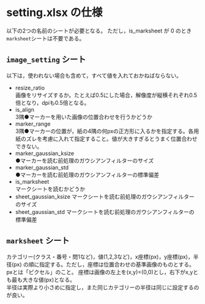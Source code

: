 # setting.xlsx の仕様

以下の2つの名前のシートが必要となる。
ただし，is_marksheet が 0 のとき`marksheet`シートは不要である。

## `image_setting` シート

以下は，使われない場合も含めて，すべて値を入れておかねばならない。

- resize_ratio  
画像をリサイズするか。たとえば0.5にした場合，解像度が縦横それぞれ0.5倍となり，dpiも0.5倍となる。
- is_align  
3隅●マーカーを用いた画像の位置合わせを行うかどうか
- marker_range  
3隅●マーカーの位置が，紙の4隅の何pxの正方形に入るかを指定する。各用紙のズレを考慮に入れて指定すること。値が大きすぎるとうまく位置合わせできない。
- marker_gaussian_ksize  
●マーカーを読む前処理のガウシアンフィルターのサイズ
- marker_gaussian_std  
●マーカーを読む前処理のガウシアンフィルターの標準偏差
- is_marksheet  
マークシートを読むかどうか
- sheet_gaussian_ksize
マークシートを読む前処理のガウシアンフィルターのサイズ
- sheet_gaussian_std
マークシートを読む前処理のガウシアンフィルターの標準偏差


## `marksheet` シート

カテゴリー(クラス・番号・問1など)，値(1,2,3など)，x座標(px)，y座標(px)，半径(px)
の順に指定する。ただし，座標は位置合わせの基準画像のものとする。pxとは「ピクセル」のこと。
座標は画像の左上を(x,y)=(0,0)とし，右下がx,yとも最も大きな値(px)となる。  
半径は実際より小さめに指定し，また同じカテゴリーの半径は同じに設定するのが良い。
